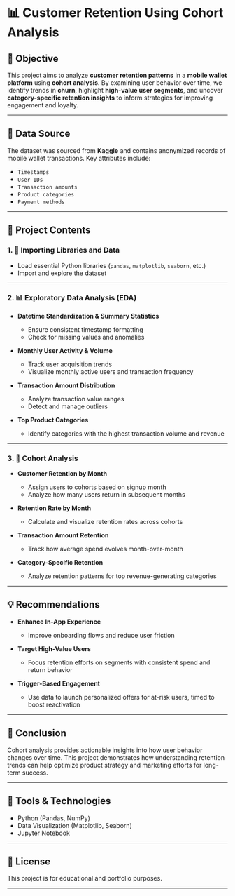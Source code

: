 # 📊 Customer Retention Using Cohort Analysis

## 🎯 Objective
This project aims to analyze **customer retention patterns** in a **mobile wallet platform** using **cohort analysis**. By examining user behavior over time, we identify trends in **churn**, highlight **high-value user segments**, and uncover **category-specific retention insights** to inform strategies for improving engagement and loyalty.

---

## 📁 Data Source
The dataset was sourced from **Kaggle** and contains anonymized records of mobile wallet transactions. Key attributes include:
- `Timestamps`
- `User IDs`
- `Transaction amounts`
- `Product categories`
- `Payment methods`

---

## 🧰 Project Contents

### 1. 🔗 Importing Libraries and Data
- Load essential Python libraries (`pandas`, `matplotlib`, `seaborn`, etc.)
- Import and explore the dataset

---

### 2. 📊 Exploratory Data Analysis (EDA)
- **Datetime Standardization & Summary Statistics**
  - Ensure consistent timestamp formatting
  - Check for missing values and anomalies

- **Monthly User Activity & Volume**
  - Track user acquisition trends
  - Visualize monthly active users and transaction frequency

- **Transaction Amount Distribution**
  - Analyze transaction value ranges
  - Detect and manage outliers

- **Top Product Categories**
  - Identify categories with the highest transaction volume and revenue

---

### 3. 📅 Cohort Analysis

- **Customer Retention by Month**
  - Assign users to cohorts based on signup month
  - Analyze how many users return in subsequent months

- **Retention Rate by Month**
  - Calculate and visualize retention rates across cohorts

- **Transaction Amount Retention**
  - Track how average spend evolves month-over-month

- **Category-Specific Retention**
  - Analyze retention patterns for top revenue-generating categories

---

## 💡 Recommendations

- **Enhance In-App Experience**
  - Improve onboarding flows and reduce user friction

- **Target High-Value Users**
  - Focus retention efforts on segments with consistent spend and return behavior

- **Trigger-Based Engagement**
  - Use data to launch personalized offers for at-risk users, timed to boost reactivation

---

## 📌 Conclusion
Cohort analysis provides actionable insights into how user behavior changes over time. This project demonstrates how understanding retention trends can help optimize product strategy and marketing efforts for long-term success.

---

## 🚀 Tools & Technologies
- Python (Pandas, NumPy)
- Data Visualization (Matplotlib, Seaborn)
- Jupyter Notebook

---

## 📎 License
This project is for educational and portfolio purposes.

---


